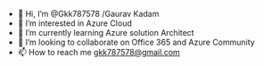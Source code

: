 - 👋 Hi, I’m @Gkk787578 /Gaurav Kadam
- 👀 I’m interested in Azure Cloud
- 🌱 I’m currently learning Azure solution Architect 
- 💞️ I’m looking to collaborate on Office 365 and Azure Community
- 📫 How to reach me gkk787578@gmail.com

<!---
Gkk787578/Gkk787578 is a ✨ special ✨ repository because its `README.md` (this file) appears on your GitHub profile.
You can click the Preview link to take a look at your changes.
--->
